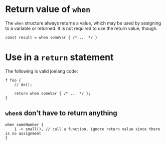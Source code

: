 # Return value of `when`

The `when` structure always returns a value, which may be used by assigning to a variable or returned.
It is not required to use the return value, though.

```
const result = when someVar { /* ... */ }
```

# Use in a `return` statement

The following is valid joelang code:

```
f foo {
	// do();

    return when someVar { /* ... */ };
}

```

## `when`s don't have to return anything

```
when someNumber {
	1 -> small(), // call a function, ignore return value since there is no assignment
}
```

